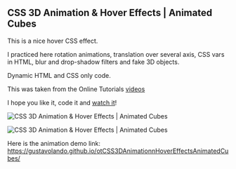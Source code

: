 ## CSS 3D Animation & Hover Effects | Animated Cubes

This is a nice hover CSS effect.

I practiced here rotation animations, translation over several axis, CSS vars in HTML, blur and drop-shadow filters and fake 3D objects.

Dynamic HTML and CSS only code.

This was taken from the Online Tutorials [videos](https://www.youtube.com/watch?v=Jnk2VloDPFI)

I hope you like it, code it and [watch it](https://gustavolando.github.io/otCSS3DAnimationnHoverEffectsAnimatedCubes/)!

![CSS 3D Animation & Hover Effects | Animated Cubes](https://gustavolando.github.io/otCSS3DAnimationnHoverEffectsAnimatedCubes/CSS%203D%20Animation%20n%20Hover%20Effects%20Animated%20Cubes%201.png)

![CSS 3D Animation & Hover Effects | Animated Cubes](https://gustavolando.github.io/otCSS3DAnimationnHoverEffectsAnimatedCubes/CSS%203D%20Animation%20n%20Hover%20Effects%20Animated%20Cubes%202.png)

Here is the animation demo link:  https://gustavolando.github.io/otCSS3DAnimationnHoverEffectsAnimatedCubes/
